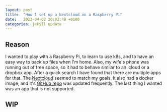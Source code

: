 ```yaml
---
layout: post
title:  "How I set up a Nextcloud on a Raspberry Pi"
date:   2023-04-02 20:02:48 +0100
categories: jekyll update
---
```

## Reason
I wanted to play with a Raspberry Pi, to learn to use k8s, and to have an easy way to back up files when I'm home. 
Also, my wife's phone was running out of free space, so it had to behave similar to an icloud or a dropbox app. 
After a quick search I have found that there are multiple apps for that. 
The [Nextcloud](https://nextcloud.com) seemed to match my goals. 
It also had a docker image, and it's [GitHub repo](https://github.com/nextcloud) was updated frequently.
The last thing I wanted was an app that is not supported.

## WIP